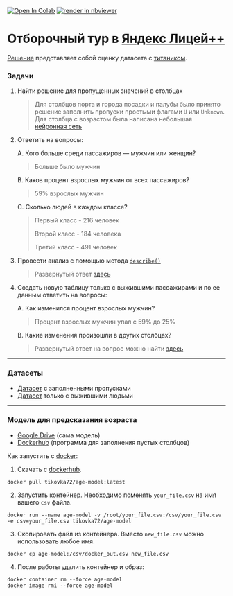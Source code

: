 <a href="https://colab.research.google.com/github/tikovka72/yandex-lyceum-selection-round/blob/main/main.ipynb" target="_parent"><img src="https://colab.research.google.com/assets/colab-badge.svg" alt="Open In Colab"/></a>
<a href="https://nbviewer.org/github/tikovka72/yandex-lyceum-selection-round/blob/main/main.ipynb" target="_parent"><img src="https://raw.githubusercontent.com/jupyter/design/master/logos/Badges/nbviewer_badge.svg" alt="render in nbviewer"/></a>

# Отборочный тур в [Яндекс Лицей++](https://academy.yandex.ru/plusplus)

[Решение](main.ipynb) представляет собой оценку датасета 
с [титаником](https://github.com/mwaskom/seaborn-data/blob/master/titanic.csv).
### Задачи 
1. Найти решение для пропущенных значений в столбцах
   > Для столбцов порта и города посадки и палубы 
   > было принято решение заполнить пропуски простыми флагами 
   > `U` или `Unknown`. Для столбца с возрастом 
   > была написана небольшая 
   > [нейронная сеть](#модель-для-предсказания-возраста) 
2. Ответить на вопросы:
   
    A. Кого больше среди пассажиров — мужчин или женщин?
   
    > Больше было мужчин
   
    B. Каков процент взрослых мужчин от всех пассажиров?
   
    > 59% взрослых мужчин 
   
    C. Сколько людей в каждом классе?

    > Первый класс - 216 человек
    > 
    > Второй класс - 184 человека
    >
    > Третий класс - 491 человек  
   
3. Провести анализ с помощью
   метода [`describe()`](https://pandas.pydata.org/pandas-docs/stable/reference/api/pandas.DataFrame.describe.html)
   
    > Развернутый ответ 
    [здесь](https://nbviewer.org/github/tikovka72/yandex-lyceum-selection-round/blob/main/main.ipynb#4.-%D0%92%D1%8B%D0%B2%D0%BE%D0%B4%D1%8B-%D0%B8%D0%B7-%D1%80%D0%B5%D0%B7%D1%83%D0%BB%D1%8C%D1%82%D0%B0%D1%82%D0%BE%D0%B2)
     
4. Создать новую таблицу только с выжившими пассажирами и по ее данным ответить на вопросы:
   
    A. Как изменился процент взрослых мужчин?
   
    > Процент взрослых мужчин упал с 59% до 25%
   
    B. Какие изменения произошли в других столбцах?

    > Развернутый ответ на вопрос можно найти 
    [здесь](https://nbviewer.org/github/tikovka72/yandex-lyceum-selection-round/blob/main/main.ipynb#%D0%98%D0%B7%D0%BC%D0%B5%D0%BD%D0%B5%D0%BD%D0%B8%D0%B5-%D0%B2-%D1%81%D0%BE%D0%BE%D1%82%D0%BD%D0%BE%D1%88%D0%B5%D0%BD%D0%B8%D0%B8-%D0%BA%D0%BB%D0%B0%D1%81%D1%81%D0%BE%D0%B2) 
   

---

### Датасеты
* [Датасет](csv/filled_titanic.csv) с заполненными пропусками
* [Датасет](csv/alive_titanic.csv) только с выжившими людьми

---
### Модель для предсказания возраста
* [Google Drive](https://drive.google.com/drive/folders/1-6LeK9Z8WKHAy0vx96Wee4NnRItxWEqt?usp=sharing)
  (сама модель)
* [Dockerhub](https://hub.docker.com/repository/docker/tikovka72/age-model)
  (программа для заполнения пустых столбцов)

Как запустить с [docker](https://docker.com/):   
1. Скачать с [dockerhub](https://hub.docker.com/).
```
docker pull tikovka72/age-model:latest
```

2. Запустить контейнер. Необходимо поменять `your_file.csv` на имя вашего `csv` файла. 
```
docker run --name age-model -v /root/your_file.csv:/csv/your_file.csv -e csv=your_file.csv tikovka72/age-model
```
3. Скопировать файл из контейнера. Вместо `new_file.csv` можно использовать любое имя. 
```
docker cp age-model:/csv/docker_out.csv new_file.csv
```
4. После работы удалить контейнер и образ: 
```
docker container rm --force age-model
docker image rmi --force age-model
```


